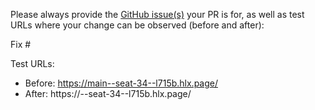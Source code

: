 Please always provide the [GitHub issue(s)](../issues) your PR is for, as well as test URLs where your change can be observed (before and after):

Fix #<gh-issue-id>

Test URLs:
- Before: https://main--seat-34--l715b.hlx.page/
- After: https://<branch>--seat-34--l715b.hlx.page/
